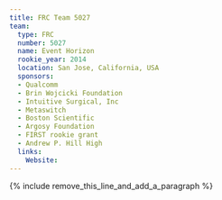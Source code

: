 ```yaml
---
title: FRC Team 5027
team:
  type: FRC
  number: 5027
  name: Event Horizon
  rookie_year: 2014
  location: San Jose, California, USA
  sponsors:
  - Qualcomm
  - Brin Wojcicki Foundation
  - Intuitive Surgical, Inc
  - Metaswitch
  - Boston Scientific
  - Argosy Foundation
  - FIRST rookie grant
  - Andrew P. Hill High
  links:
    Website:
---
```


{% include remove_this_line_and_add_a_paragraph %}